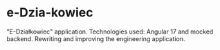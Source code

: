 # e-Dzia-kowiec
"E-Działkowiec" application. Technologies used: Angular 17 and mocked backend. Rewriting and improving the engineering application.
